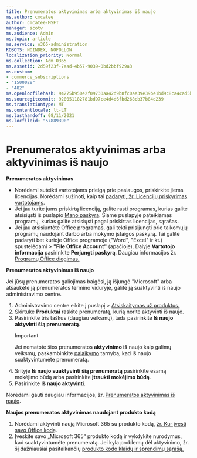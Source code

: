 ```yaml
---
title: Prenumeratos aktyvinimas arba aktyvinimas iš naujo
ms.author: cmcatee
author: cmcatee-MSFT
manager: scotv
ms.audience: Admin
ms.topic: article
ms.service: o365-administration
ROBOTS: NOINDEX, NOFOLLOW
localization_priority: Normal
ms.collection: Adm_O365
ms.assetid: 2d59f23f-7aad-4b57-9039-0bd2bbf929a3
ms.custom:
- commerce_subscriptions
- "1500028"
- "482"
ms.openlocfilehash: 94275b950e2f09730aa42d9b8fc0ae39e39be1bd9c8ca4cad5b20926b263fca2
ms.sourcegitcommit: 920051182781bd97ce4d4d6fbd268cb37b84d239
ms.translationtype: MT
ms.contentlocale: lt-LT
ms.lasthandoff: 08/11/2021
ms.locfileid: "57889390"
---
```

# <a name="activate-or-reactivate-a-subscription"></a>Prenumeratos aktyvinimas arba aktyvinimas iš naujo

**Prenumeratos aktyvinimas**

- Norėdami suteikti vartotojams prieigą prie paslaugos, priskirkite jiems licencijas. Norėdami sužinoti, kaip tai [padaryti, žr. Licencijų priskyrimas vartotojams](https://docs.microsoft.com/microsoft-365/admin/manage/assign-licenses-to-users).
- Jei jau turite jums priskirtą licenciją, galite rasti programas, kurias galite atsisiųsti iš puslapio [Mano paskyra](https://portal.office.com/account/#installs). Šiame puslapyje pateikiamas programų, kurias galite atsisiųsti pagal priskirtas licencijas, sąrašas.
- Jei jau atsisiuntėte Office programas, gali tekti prisijungti prie taikomųjų programų naudojant darbo arba mokymo įstaigos paskyrą. Tai galite padaryti bet kurioje Office programoje ("Word", "Excel" ir kt.) spustelėdami  >  **"File Office Account"** (apačioje). Dalyje **Vartotojo informacija** pasirinkite **Perjungti paskyrą**. Daugiau informacijos žr. [Programų Office diegimas.](https://docs.microsoft.com/microsoft-365/admin/setup/install-applications)

**Prenumeratos aktyvinimas iš naujo**

Jei jūsų prenumeratos galiojimas baigėsi, ją išjungė "Microsoft" arba atšaukėte ją prenumeratos termino viduryje, galite ją suaktyvinti iš naujo administravimo centre.
  
1. Administravimo centre eikite į puslapį  >  [Atsiskaitymas už produktus.](https://go.microsoft.com/fwlink/p/?linkid=842054)
2. Skirtuke **Produktai** raskite prenumeratą, kurią norite aktyvinti iš naujo.
3. Pasirinkite tris taškus (daugiau veiksmų), tada pasirinkite **Iš naujo aktyvinti šią prenumeratą**.
    > [!IMPORTANT]
    > Jei nematote šios prenumeratos **aktyvinimo iš** naujo kaip galimų veiksmų, paskambinkite [palaikymo](https://go.microsoft.com/fwlink/p/?linkid=518322) tarnybą, kad iš naujo suaktyvintumėte prenumeratą.
4. Srityje **Iš naujo suaktyvinti šią prenumeratą** pasirinkite esamą mokėjimo būdą arba pasirinkite **Įtraukti mokėjimo būdą**.
5. Pasirinkite **Iš naujo aktyvinti**.

Norėdami gauti daugiau informacijos, žr. [Prenumeratos aktyvinimas iš naujo](https://docs.microsoft.com/microsoft-365/commerce/subscriptions/reactivate-your-subscription).

**Naujos prenumeratos aktyvinimas naudojant produkto kodą**

1. Norėdami aktyvinti naują Microsoft 365 su produkto kodą, [žr. Kur įvesti savo Office kodą](https://support.office.com/article/where-to-enter-your-office-product-key-0a82e5ae-739e-4b92-a6f4-2ec780c185db).
2. Įveskite savo „Microsoft 365“ produkto kodą ir vykdykite nurodymus, kad suaktyvintumėte prenumeratą. Jei kyla problemų dėl aktyvinimo, žr. šį dažniausiai pasitaikančių [produkto kodo klaidų ir sprendimų sąrašą.](https://docs.microsoft.com/microsoft-365/commerce/product-key-errors-and-solutions)
